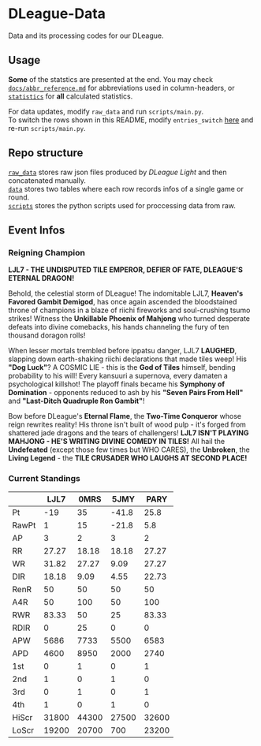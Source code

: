 # DLeague-Data

Data and its processing codes for our DLeague.  

## Usage

**Some** of the statstics are presented at the end. You may check [`docs/abbr_reference.md`](docs/abbr_reference.md) for abbreviations used in column-headers, or [`statistics`](statistics) for **all** calculated statistics.  

For data updates, modify `raw_data` and run `scripts/main.py`.  
To switch the rows shown in this README, modify `entries_switch` [here](scripts/utils.py#L22) and re-run `scripts/main.py`.  

## Repo structure

[`raw_data`](raw_data) stores raw json files produced by *DLeague Light* and then concatenated manually.  
[`data`](data) stores two tables where each row records infos of a single game or round.  
[`scripts`](scripts) stores the python scripts used for proccessing data from raw.  

## Event Infos

### Reigning Champion

**LJL7 - THE UNDISPUTED TILE EMPEROR, DEFIER OF FATE, DLEAGUE'S ETERNAL DRAGON!**

Behold, the celestial storm of DLeague! The indomitable LJL7, **Heaven's Favored Gambit Demigod**, has once again ascended the bloodstained throne of champions in a blaze of riichi fireworks and soul-crushing tsumo strikes! Witness the **Unkillable Phoenix of Mahjong** who turned desperate defeats into divine comebacks, his hands channeling the fury of ten thousand doragon rolls! 

When lesser mortals trembled before ippatsu danger, LJL7 **LAUGHED**, slapping down earth-shaking riichi declarations that made tiles weep! His **"Dog Luck"**? A COSMIC LIE - this is the **God of Tiles** himself, bending probability to his will! Every kansuuri a supernova, every damaten a psychological killshot! The playoff finals became his **Symphony of Domination** - opponents reduced to ash by his **"Seven Pairs From Hell"** and **"Last-Ditch Quadruple Ron Gambit"**!

Bow before DLeague's **Eternal Flame**, the **Two-Time Conqueror** whose reign rewrites reality! His throne isn't built of wood pulp - it's forged from shattered jade dragons and the tears of challengers! **LJL7 ISN'T PLAYING MAHJONG - HE'S WRITING DIVINE COMEDY IN TILES!** All hail the **Undefeated** (except those few times but WHO CARES), the **Unbroken**, the **Living Legend** - the **TILE CRUSADER WHO LAUGHS AT SECOND PLACE!**

### Current Standings

|       |     LJL7 |     0MRS |     5JMY |     PARY |
|-------|----------|----------|----------|----------|
| Pt    |   -19    |    35    |   -41.8  |    25.8  |
| RawPt |     1    |    15    |   -21.8  |     5.8  |
| AP    |     3    |     2    |     3    |     2    |
| RR    |    27.27 |    18.18 |    18.18 |    27.27 |
| WR    |    31.82 |    27.27 |     9.09 |    27.27 |
| DIR   |    18.18 |     9.09 |     4.55 |    22.73 |
| RenR  |    50    |    50    |    50    |    50    |
| A4R   |    50    |   100    |    50    |   100    |
| RWR   |    83.33 |    50    |    25    |    83.33 |
| RDIR  |     0    |    25    |     0    |     0    |
| APW   |  5686    |  7733    |  5500    |  6583    |
| APD   |  4600    |  8950    |  2000    |  2740    |
| 1st   |     0    |     1    |     0    |     1    |
| 2nd   |     1    |     0    |     1    |     0    |
| 3rd   |     0    |     1    |     0    |     1    |
| 4th   |     1    |     0    |     1    |     0    |
| HiScr | 31800    | 44300    | 27500    | 32600    |
| LoScr | 19200    | 20700    |   700    | 23200    |
